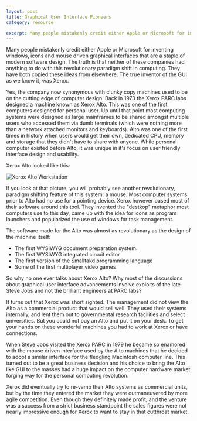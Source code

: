 ```yaml
---
layout: post
title: Graphical User Interface Pioneers
category: resource

excerpt: Many people mistakenly credit either Apple or Microsoft for inventing windows, icons and mouse driven graphical interfaces that are a staple of modern software design. The truth is that neither of these companies had anything to do with this revolutionary paradigm shift in computing. They have both copied these ideas from elsewhere. The true inventor of the GUI as we know it, was Xerox.
---
```


Many people mistakenly credit either Apple or Microsoft for inventing windows, icons and mouse driven graphical interfaces that are a staple of modern software design. The truth is that neither of these companies had anything to do with this revolutionary paradigm shift in computing. They have both copied these ideas from elsewhere. The true inventor of the GUI as we know it, was Xerox.

Yes, the company now synonymous with clunky copy machines used to be on the cutting edge of computer design. Back in 1973 the Xerox PARC labs designed a machine known as Xerox Alto. This was one of the first computers designed for personal user. Up until that point most computing systems were designed as large mainframes to be shared amongst multiple users who accessed them via dumb terminals (which were nothing more than a network attached monitors and keyboards). Alto was one of the first times in history when users would get their own, dedicated CPU, memory and storage that they didn't have to share with anyone. While personal computer existed before Alto, it was unique in it's focus on user friendly interface design and usability.

Xerox Alto looked like this:

![Xerox Alto Workstation]({{site.baseurl}}/img/alto.jpg)

If you look at that picture, you will probably see another revolutionary, paradigm shifting feature of this system: a mouse. Most computer systems prior to Alto had no use for a pointing device. Xerox however based most of their software around this tool. They invented the "destkop" metaphor most computers use to this day, came up with the idea for icons as program launchers and popularized the use of windows for task management.

The software made for the Alto was almost as revolutionary as the design of the machine itself:

* The first WYSIWYG document preparation system.
* The first WYSIWYG integrated circuit editor
* The first version of the Smalltakd programming language
* Some of the first multiplayer video games

So why no one ever talks about Xerox Alto? Why most of the discussions about graphical user interface advancements involve exploits of the late Steve Jobs and not the brilliant engineers at PARC labs?

It turns out that Xerox was short sighted. The management did not view the Alto as a commercial product that would sell well. They used their systems internally, and lent them out to governmental research facilities and select universities. But you could not buy an Alto and put it on your desk. To get your hands on these wonderful machines you had to work at Xerox or have connections.

When Steve Jobs visited the Xerox PARC in 1979 he became so enamored with the mouse driven interface used by the Alto machines that he decided to adopt a similar interface for the fledgling Macintosh computer line. This turned out to be a great business decision and his choice to bring the Alto like GUI to the masses had a huge impact on the computer hardware market forging way for the personal computing revolution.

Xerox did eventually try to re-vamp their Alto systems as commercial units, but by the time they entered the market they were outmaneuvered by more agile competition. Even though they definitely made profit, and the venture was a success from a strict business standpoint the sales figures were not nearly impressive enough for Xerox to want to stay in that cutthroat market.
